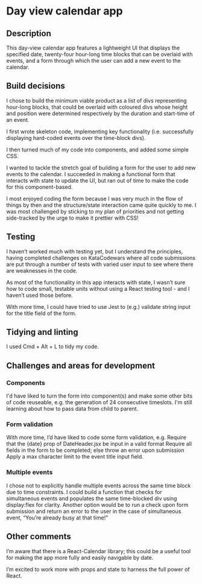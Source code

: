 # Day view calendar app

## Description

This day-view calendar app features a lightweight UI that displays the specified date, twenty-four hour-long time blocks that can be overlaid with events, and a form through which the user can add a new event to the calendar.

## Build decisions

I chose to build the minimum viable product as a list of divs representing hour-long blocks, that could be overlaid with coloured divs whose height and position were determined respectively by the duration and start-time of an event.

I first wrote skeleton code, implementing key functionality (i.e. successfully displaying hard-coded events over the time-block divs).

I then turned much of my code into components, and added some simple CSS.

I wanted to tackle the stretch goal of building a form for the user to add new events to the calendar. I succeeded in making a functional form that interacts with state to update the UI, but ran out of time to make the code for this component-based.

I most enjoyed coding the form because I was very much in the flow of things by then and the structure/state interaction came quite quickly to me. I was most challenged by sticking to my plan of priorities and not getting side-tracked by the urge to make it prettier with CSS!


## Testing

I haven’t worked much with testing yet, but I understand the principles, having completed challenges on KataCodewars where all code submissions are put through a number of tests with varied user input to see where there are weaknesses in the code.

As most of the functionality in this app interacts with state, I wasn’t sure how to code small, testable units without using a React testing tool - and I haven’t used those before.

With more time, I could have tried to use Jest to (e.g.) validate string input for the title field of the form.

## Tidying and linting

I used Cmd + Alt + L to tidy my code.

## Challenges and areas for development

### Components
I'd have liked to turn the form into component(s) and make some other bits of code reuseable, e.g. the generation of 24 consecutive timeslots. I'm still learning about how to pass data from child to parent.

### Form validation
With more time, I’d have liked to code some form validation, e.g.
Require that the {date} prop of DateHeader.jsx be input in a valid format
Require all fields in the form to be completed; else throw an error upon submission
Apply a max character limit to the event title input field.

### Multiple events 
I chose not to explicitly handle multiple events across the same time block due to time constraints.
I could build a function that checks for simultaneous events and populates the same time-blocked div using display:flex for clarity. Another option would be to run a check upon form submission and return an error to the user in the case of simultaneous event, “You’re already busy at that time!”

## Other comments

I’m aware that there is a React-Calendar library; this could be a useful tool for making the app more fully and easily navigable by date.

I’m excited to work more with props and state to harness the full power of React.


